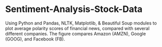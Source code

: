 # Sentiment-Analysis-Stock-Data

Using Python and Pandas, NLTK, Matplotlib, & Beautiful Soup modules to plot average polarity scores of financial news, compared with several different companies. The figure compares Amazon (AMZN), Google (GOOG), and Facebook (FB).
